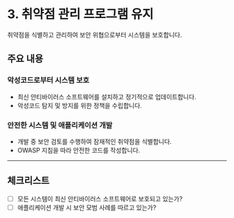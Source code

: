 # 3. 취약점 관리 프로그램 유지

취약점을 식별하고 관리하여 보안 위협으로부터 시스템을 보호합니다.

## 주요 내용

### 악성코드로부터 시스템 보호
- 최신 안티바이러스 소프트웨어를 설치하고 정기적으로 업데이트합니다.
- 악성코드 탐지 및 방지를 위한 정책을 수립합니다.

### 안전한 시스템 및 애플리케이션 개발
- 개발 중 보안 검토를 수행하여 잠재적인 취약점을 식별합니다.
- OWASP 지침을 따라 안전한 코드를 작성합니다.

---

## 체크리스트
- [ ] 모든 시스템이 최신 안티바이러스 소프트웨어로 보호되고 있는가?  
- [ ] 애플리케이션 개발 시 보안 모범 사례를 따르고 있는가?  
